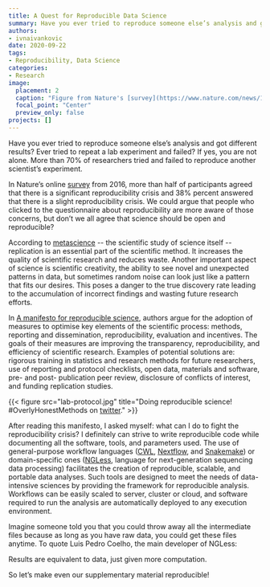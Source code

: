 ```yaml
---
title: A Quest for Reproducible Data Science
summary: Have you ever tried to reproduce someone else’s analysis and got different results? 
authors: 
- ivnaivankovic
date: 2020-09-22
tags: 
- Reproducibility, Data Science
categories:
- Research
image:
  placement: 2
  caption: "Figure from Nature's [survey](https://www.nature.com/news/1-500-scientists-lift-the-lid-on-reproducibility-1.19970) of 1,576 researchers who took a brief online questionnaire on reproducibility in research."
  focal_point: "Center"
  preview_only: false
projects: []
---
```


Have you ever tried to reproduce someone else’s analysis and got different results? Ever tried to repeat a lab experiment and failed? If yes, you are not alone. More than 70% of researchers tried and failed to reproduce another scientist’s experiment.

In Nature’s online [survey](https://www.nature.com/news/1-500-scientists-lift-the-lid-on-reproducibility-1.19970) from 2016, more than half of participants agreed that there is a significant reproducibility crisis and 38% percent answered that there is a slight reproducibility crisis. We could argue that people who clicked to the questionnaire about reproducibility are more aware of those concerns, but don’t we all agree that science should be open and reproducible?

According to [metascience](https://en.wikipedia.org/wiki/Metascience) -- the scientific study of science itself -- replication is an essential part of the scientific method. It increases the quality of scientific research and reduces waste. Another important aspect of science is scientific creativity, the ability to see novel and unexpected patterns in data, but sometimes random noise can look just like a pattern that fits our desires. This poses a danger to the true discovery rate leading to the accumulation of incorrect findings and wasting future research efforts.

In [A manifesto for reproducible science](https://www.nature.com/articles/s41562-016-0021), authors argue for the adoption of measures to optimise key elements of the scientific process: methods, reporting and dissemination, reproducibility, evaluation and incentives. The goals of their measures are improving the transparency, reproducibility, and efficiency of scientific research. Examples of potential solutions are: rigorous training in statistics and research methods for future researchers, use of reporting and protocol checklists, open data, materials and software, pre- and post- publication peer review, disclosure of conflicts of interest, and funding replication studies. 

{{< figure src="lab-protocol.jpg" title="Doing reproducible science! #OverlyHonestMethods on [twitter](https://twitter.com/zurisullivan/status/1175066477474570250)." >}}

After reading this manifesto, I asked myself: what can I do to fight the reproducibility crisis? I definitely can strive to write reproducible code while documenting all the software, tools, and parameters used. The use of general-purpose workflow languages ([CWL](https://www.commonwl.org/), [Nextflow](https://www.nextflow.io/), and [Snakemake](https://snakemake.github.io/)) or domain-specific ones ([NGLess](https://ngless.embl.de/), language for next-generation sequencing data processing) facilitates the creation of reproducible, scalable, and portable data analyses. Such tools are designed to meet the needs of data-intensive sciences by providing the framework for reproducible analysis. Workflows can be easily scaled to server, cluster or cloud, and software required to run the analysis are automatically deployed to any execution environment.

Imagine someone told you that you could throw away all the intermediate files because as long as you have raw data, you could get these files anytime. To quote Luis Pedro Coelho, the main developer of NGLess:

Results are equivalent to data, just given more computation.  

So let’s make even our supplementary material reproducible!
